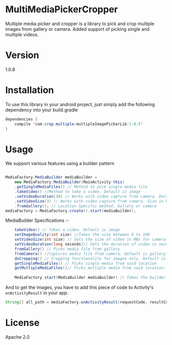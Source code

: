 # MultiMediaPickerCropper
Multiple media picker and cropper is a library to pick and crop multiple images from gallery or camera.
Added support of picking single and multiple videos.

# Version
1.0.8

# Installation

To use this library in your android project, just simply add the following dependency into your build.gradle

```java
dependencies {
    compile 'com.crop.multiple:multipleImagePickerLib:1.0.5'
}
```

# Usage
We support various features using a builder pattern

```java

MediaFactory.MediaBuilder mediaBuilder = 
    new MediaFactory.MediaBuilder(MainActivity.this)
    .getSingleMediaFiles() // Method to pick single media file
    .takeVideo() //Method to take a video. Default is image
    .setVideoDuration(10) // Works with video capture from camera. Duration in seconds
    .setVideoSize(3) // Works with video capture from camera. Size in MB 
    .fromGallery(); // Location Specific method. Gallery or camera
mediaFactory = MediaFactory.create().start(mediaBuilder);

```

MediaBuilder Specifications :-
```java
    takeVideo() // Takes a video. Default is image
    setImageQuality(int size) //Takes the size between 0 to 100
    setVideoSize(int size) // Sets the size of video in MBs for camera. Default is -1
    setVideoDuration(long seconds)// Sets the duration of video in seconds for camera. Default is -1
    fromGallery() // Picks media file from gallery
    fromCamera() //Captures media file from camera. Default is gallery
    doCropping() // Cropping functionality for images only. Default is false
    getSingleMediaFiles() // Picks single media from said location
    getMultipleMediaFiles()// Picks multiple media from said location. Default is Single Media
    
    MediaFactory start(MediaBuilder mediaBuilder) // Takes the builder object and starts the media capturing process

```

And to get the images, you have to add this piece of code to Activity's `onActivityResult` in your app.
```java
String[] all_path = mediaFactory.onActivityResult(requestCode, resultCode, data);
```

# License

Apache 2.0
